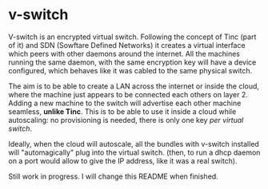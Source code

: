 #   v-switch

V-switch is an encrypted virtual switch. Following the concept of Tinc (part of it) and SDN (Sowftare Defined Networks) it creates a virtual interface
which peers with other daemons around the internet. All the machines running the same daemon, with the same encryption key
will have a device configured, which behaves like it was cabled to the same physical switch.  

The aim is to be able to create a LAN across the internet or inside the cloud, where the machine just appears to be connected
each others on layer 2. Adding a new machine to the switch will advertise each other machine seamless, **unlike Tinc**. This is
to be able to use it inside a cloud while autoscaling: no provisioning is needed, there is only one key _per virtual switch_.

Ideally, when the cloud will autoscale, all the bundles with v-switch installed will "automagically" plug into the virtual switch. (then, to run a dhcp daemon on a port would allow to give the IP address, like it was a real switch). 


Still work in progress. I will change this README when finished.

